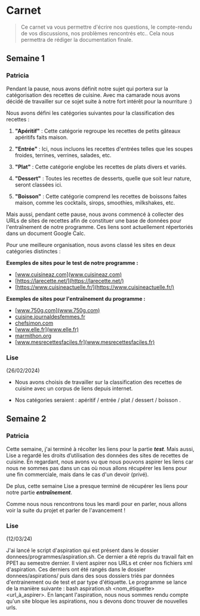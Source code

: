 # Carnet
> Ce carnet va vous permettre d'écrire nos questions, le compte-rendu de vos discussions, nos problèmes rencontrés etc.. Cela nous permettra de rédiger la documentation finale.

## Semaine 1

### Patricia

Pendant la pause, nous avons définit notre sujet qui portera sur la catégorisation des recettes de cuisine. Avec ma camarade nous avons décidé de travailler sur ce sojet suite à notre fort intérêt pour la nourriture :)

Nous avons défini les catégories suivantes pour la classification des recettes :

1. **"Apéritif"** : Cette catégorie regroupe les recettes de petits gâteaux apéritifs faits maison.

2. **"Entrée"** : Ici, nous incluons les recettes d'entrées telles que les soupes froides, terrines, verrines, salades, etc.

3. **"Plat"** : Cette catégorie englobe les recettes de plats divers et variés.

4. **"Dessert"** : Toutes les recettes de desserts, quelle que soit leur nature, seront classées ici.

5. **"Boisson"** : Cette catégorie comprend les recettes de boissons faites maison, comme les cocktails, sirops, smoothies, milkshakes, etc.

Mais aussi, pendant cette pause, nous avons commencé à collecter des URLs de sites de recettes afin de constituer une base de données pour l'entraînement de notre programme. Ces liens sont actuellement répertoriés dans un document Google Calc.


Pour une meilleure organisation, nous avons classé les sites en deux catégories distinctes :

**Exemples de sites pour le test de notre programme :**
- [www.cuisineaz.com](www.cuisineaz.com)
- [https://larecette.net/](https://larecette.net/)
- [https://www.cuisineactuelle.fr/](https://www.cuisineactuelle.fr/)


**Exemples de sites pour l'entraînement du programme :**
- [www.750g.com](www.750g.com)
- [cuisine.journaldesfemmes.fr](cuisine.journaldesfemmes.fr)
- [chefsimon.com](chefsimon.com)
- [www.elle.fr](www.elle.fr)
- [marmithon.org](marmithon.org)
- [www.mesrecettesfaciles.fr](www.mesrecettesfaciles.fr)


### Lise

(26/02/2024)

- Nous avons choisis de travailler sur la classification des recettes de cuisine avec un corpus de liens depuis internet.

- Nos catégories seraient : apéritif / entrée / plat / dessert / boisson .


## Semaine 2

### Patricia
Cette semaine, j'ai terminé à récolter les liens pour la partie ***test***. Mais aussi, Lise a regardé les droits d’utilisation des données des sites de recettes de cuisine. En regardant, nous avons vu que nous pouvons aspirer les liens car nous ne sommes pas dans un cas où nous allons récupérer les liens pour une fin commerciale, mais dans le cas d'un devoir (privé).

De plus, cette semaine Lise a presque terminé de récupérer les liens pour notre partie ***entraînement***. 

Comme nous nous rencontrons tous les mardi pour en parler, nous allons voir la suite du projet et parler de l'avancement !

### Lise

(12/03/24)

J'ai lancé le script d'aspiration qui est présent dans le dossier donnees/programmes/aspiration.sh. Ce dernier a été repris du travail fait en PPE1 au semestre dernier. Il vient aspirer nos URLs et créer nos fichiers xml d'aspiration. Ces derniers ont été rangés dans le dossier donnees/aspirations/ puis dans des sous dossiers triés par données d'entrainement ou de test et par type d'étiquette.
Le programme se lance de la manière suivante : bash aspiration.sh <nom_étiquette> <url_à_aspirer>.
En lançant l'aspiration, nous nous sommes rendu compte qu'un site bloque les aspirations, nou s devons donc trouver de nouvelles urls.

